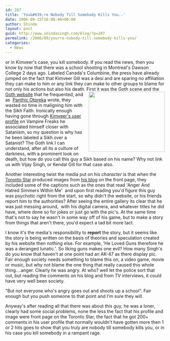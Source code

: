 ```yaml
---
id: 287
title: 'You&#039;re Nobody Till Somebody Kills You..'
date: 2006-09-15T16:08:40+00:00
author: Shinda
layout: post
guid: http://www.shindasingh.com/blog/?p=287
permalink: /2006/09/yourre-nobody-till-somebody-kills-you/
categories:
  - News
---
```

or in Kimveer's case, you kill somebody. If you read the news, then you know by now that there was a school shooting in Montreal's Dawson College 2 days ago. Labeled Canada's Columbine, the press have already jumped on the fact that Kimveer Gill was a desi and are sparing no affiliation they can make to him or any link they can make to other groups&nbsp;to blame&nbsp;for not only his actions but also his death. First it was the Goth scene and the [Goth website](http://www.vampirefreaks.com)&nbsp;that he <a href="http://www.shindasingh.com/blog/wp-content/uploads/2006/09/WindowsLiveWriter/YourreNobodyTillSomebodyKillsYou_D8F5/853606941.jpg" atomicselection="true"><img style="border-top-width: 0px; border-left-width: 0px; border-bottom-width: 0px; margin: 0px 0px 5px 10px; border-right-width: 0px" height="190" src="http://www.shindasingh.com/blog/wp-content/uploads/2006/09/WindowsLiveWriter/YourreNobodyTillSomebodyKillsYou_D8F5/8536069_thumb51.jpg" width="240" align="right" border="0" /></a> frequented, and as&nbsp; [Panthic Otpreka](http://thepanthicotpreka.blogspot.com) wrote, they wasted no time in maligning him with the Sikh Faith. Ironically enough having gone through [Kimveer's user profile](http://vampirefreaks.com/u/fatality666) on Vampire Freaks he associated himself closer with Satanism, so my question is why has he been labeled a Sikh over a Satanist? The Goth link I can understand, after all its a culture of darkness, with a prominent look on death, but how do you call this guy a Sikh based on his name? Why not link us with Vijay Singh, or Kendal Gill for that case also.

Another interesting twist the media put on his _character_ is that when the [Toronto Star](http://www.thestar.com) produced images from [his blog](http://vampirefreaks.com/gallery.php?u=fatality666) on the front page, they included some of the captions such as the ones that read 'Anger And Hatred Simmers Within Me'&nbsp; and upon first reading you'd figure this guy was psychotic right from the start, so why didn't the website, or his friends report him to the authorities?&nbsp;After seeing the entire gallery its clear that&nbsp;he was just messing around,&nbsp; with his digital camera, and whatever titles he did have, where done so for jokes or just go with the pic's. At the same time that's not to say he wasn't in some way off of&nbsp;his game, but to make a story from things that aren't there, you'd expect a tad bit more tact.

I know it's the media's responsibility to **report** the story, but it seems like the story is being&nbsp;written on the basis of theories and speculation created by his website then nothing else. For example, 'He Loved Guns therefore he was a deranged lunatic.'. So liking guns makes one evil? How many Singh's do you know that haven't at one point had an AK-47 as there display pic. Fair enough society needs something to blame this on, a video game, movie or music, but why not blame the one thing that really caused this whole thing....anger. Clearly he was angry. At who?&nbsp;well let the police sort that out,&nbsp;but reading&nbsp;the comments on his blog&nbsp;and from TV interviews, it could have&nbsp;very well been society. 

"But not everyone who's angry goes out and shoots up a school". Fair enough but you push someone to that point and I'm sure they will.

Anyway's after reading all that there was about this guy, he was a loner, clearly had some social problems, none the less the fact that his profile and image were front page on the Toronto Star,&nbsp;the fact that he got 200+ comments in his user profile that&nbsp;normally wouldn't have gotten more then 1 or 2&nbsp;hits goes to show that you truly are nobody till somebody kills you, or in his case you kill somebody in a rampant rage.